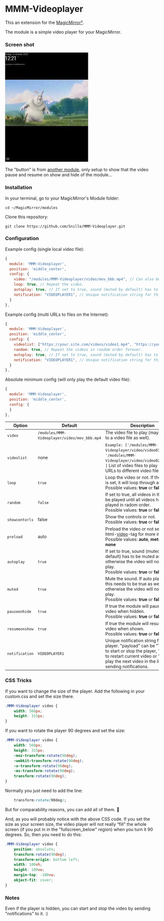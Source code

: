 # MMM-Videoplayer

This an extension for the [MagicMirror²](https://magicmirror.builders/). 

The module is a simple video player for your MagicMirror.

### Screen shot

[![The video](screenshot.png)](http://www.youtube.com/watch?v=7Xp5lOZNERc "MMM-Videoplayer")


The "button" is from [another module](https://github.com/Snille/MMM-Modulebar), only setup to show that the video pause and resume on show and hide of the module...

### Installation

In your terminal, go to your MagicMirror's Module folder:
````
cd ~/MagicMirror/modules
````

Clone this repository:
````
git clone https://github.com/Snille/MMM-Videoplayer.git
````

### Configuration

Example config (single local video file):

````javascript
{
  module: 'MMM-Videoplayer',
  position: 'middle_center',
  config: {
    video: "/modules/MMM-Videoplayer/video/mov_bbb.mp4", // Can also be a URL to a mp4 file on the internet.
    loop: true, // Repeat the video.
    autoplay: true, // If set to true, sound (muted by default) has to be muted, otherwise the video will not auto play.
    notification: "VIDEOPLAYER1", // Unique notification string for this player (to be able to play, pause, restart and next from another modules).
  }
},
````
Example config (multi URLs to files on the Internet):

````javascript
{
  module: 'MMM-Videoplayer',
  position: 'middle_center',
  config: {
    videolist: ["https://your.site.com/videos/video1.mp4", "https://your.site.com/videos/video2.mp4", "https://your.site.com/videos/video3.mp4"], // Can also be set to files in the path.
    random: true, // Repeat the videos in random order forever.
    autoplay: true, // If set to true, sound (muted by default) has to be muted, otherwise the video will not auto play.
    notification: "VIDEOPLAYER1", // Unique notification string for this player (to be able to play and pause from another modules).
  }
},
````

Absolute minimum config (will only play the default video file):

````javascript
{
  module: 'MMM-Videoplayer',
  position: 'middle_center',
  config: {
  }
},
````

| Option | Default | Description |
|---|---|---| 
|`video`|`/modules/MMM-Videoplayer/video/mov_bbb.mp4`|The video file to play (may be a URL to a video file as well).|
|`videolist`|none|`Example: ['/modules/MMM-Videoplayer/video/video01.mp4', '/modules/MMM-Videoplayer/video/video02.mp4',... ]` List of video files to play (may be URLs to different video files as well).|
|`loop`|`true`|Loop the video or not. If the videolist is set, it will loop through all videos.<br>Possible values: **true** or **false**|
|`random`|`false`|If set to true, all videos in the list vill be played until all videos has been played in radom order.<br>Possible values: **true** or **false**|
|`showcontorls`|false|Show the controls or not.<br>Possible values: **true** or **false**|
|`preload`|auto|Preload the video or not see the html-[video](https://www.w3schools.com/tags/tag_video.asp)-tag for more information<br>Possible values: **auto**, **metadata** or **none**|
|`autoplay`|`true`|If set to true, sound (muted by default) has to be muted as well, otherwise the video will not auto play.<br>Possible values: **true** or **false**|
|`muted`|`true`|Mute the sound. If auto play is true, this needs to be true as well, otherwise the video will not auto play.<br>Possible values: **true** or **false**|
|`pauseonhide`|`true`|If true the module will pause the video when hidden.<br>Possible values: **true** or **false**|
|`resumeonshow`|`true`|If true the module will resume the video when shown.<br>Possible values: **true** or **false**|
|`notification`|`VIDEOPLAYER1`|Unique notification string for this player. "payload" can be "TOGGLE" to start or stop the player, "REPLAY" to restart current video or "NEXT" to play the next video in the list when sending notifications.|

### CSS Tricks

If you want to change the size of the player. Add the following in your custom.css and set the size there.

````css
.MMM-Videoplayer video {
    width: 560px;
    height: 315px;
}
````

If you want to rotate the player 90 degrees and set the size:

````CSS
.MMM-Videoplayer video {
    width: 560px;
    height: 315px;
    -moz-transform:rotate(90deg);
    -webkit-transform:rotate(90deg);
    -o-transform:rotate(90deg);
    -ms-transform:rotate(90deg);
    transform:rotate(90deg);
}
````

Normally you just need to add the line:

````CSS
    transform:rotate(90deg);
````

But for comparability reasons, you can add all of them. 🙂

And, as you will probably notice with the above CSS code. If you set the size as your screen size, the video player will not really “fill” the whole screen (if you put in in the "fullscreen_below" region) when you turn it 90 degrees. So, then you need to do this:

````CSS
.MMM-Videoplayer video {
    position: absolute;
    transform:rotate(90deg);
    transform-origin: bottom left;
    width: 100vh;
    height: 100vw;
    margin-top: -100vw;
    object-fit: cover;
}
````

### Notes
Even if the player is hidden, you can start and stop the video by sending "notifications" to it. :)
